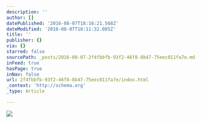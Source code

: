 ```yaml
---
description: ''
author: []
datePublished: '2016-08-07T18:16:21.568Z'
dateModified: '2016-08-07T18:11:32.085Z'
title: ''
publisher: {}
via: {}
starred: false
sourcePath: _posts/2016-08-07-2f4fbbfb-93f2-46f8-8b47-75eec011fa7e.md
inFeed: true
hasPage: true
inNav: false
url: 2f4fbbfb-93f2-46f8-8b47-75eec011fa7e/index.html
_context: 'http://schema.org'
_type: Article

---
```

![](https://the-grid-user-content.s3-us-west-2.amazonaws.com/8baf5273-fe9d-4175-9e9a-1f305cd2cb03.jpg)
